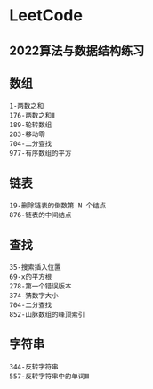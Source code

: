 # LeetCode

## 2022算法与数据结构练习

## 数组
    1-两数之和
    176-两数之和Ⅱ
    189-轮转数组
    283-移动零
    704-二分查找
    977-有序数组的平方

## 链表
    19-删除链表的倒数第 N 个结点
    876-链表的中间结点
    
## 查找
    35-搜索插入位置
    69-x的平方根
    278-第一个错误版本
    374-猜数字大小
    704-二分查找
    852-山脉数组的峰顶索引

## 字符串
    344-反转字符串
    557-反转字符串中的单词Ⅲ    